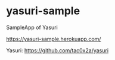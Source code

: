 # yasuri-sample
SampleApp of Yasuri

https://yasuri-sample.herokuapp.com/

Yasuri: https://github.com/tac0x2a/yasuri
